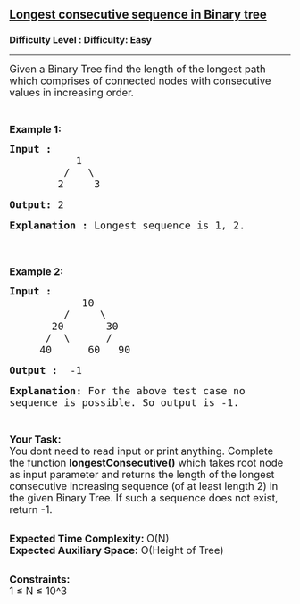 <h2><a href="https://www.geeksforgeeks.org/problems/longest-consecutive-sequence-in-binary-tree/1">Longest consecutive sequence in Binary tree</a></h2><h3>Difficulty Level : Difficulty: Easy</h3><hr><div class="problems_problem_content__Xm_eO"><p><span style="font-size:18px">Given a Binary Tree find the length of the longest path which comprises of connected nodes with consecutive values in increasing order.&nbsp;</span></p>

<p>&nbsp;</p>

<p><strong><span style="font-size:18px">Example 1:</span></strong></p>

<pre><span style="font-size:18px"><strong>Input :      </strong>
           1                               
         /   \                          
        2     3                      </span>

<span style="font-size:18px"><strong>Output:</strong> 2</span>

<span style="font-size:18px"><strong>Explanation : </strong>Longest sequence is 1, 2.</span></pre>

<p><br>
&nbsp;</p>

<p><span style="font-size:18px"><strong>Example 2:</strong></span></p>

<pre><span style="font-size:18px"><strong>Input :    </strong>
            10                               
         /     \                          
       20       30                      
      /  \      /
     40      60   90    </span>

<span style="font-size:18px"><strong>Output : </strong> -1</span>

<span style="font-size:18px"><strong>Explanation: </strong>For the above test case no 
sequence is possible. So output is -1.</span></pre>

<p>&nbsp;</p>

<p><span style="font-size:18px"><strong>Your Task: &nbsp;</strong><br>
You dont need to read input or print anything. Complete the function <strong>longestConsecutive()</strong> which takes root node as input parameter and returns the length of the longest consecutive increasing sequence (of at least </span><span style="font-size:18px">length</span><span style="font-size:18px">&nbsp;2) in the given Binary Tree. If such a sequence does not exist, return&nbsp;-1.</span></p>

<p><br>
<span style="font-size:18px"><strong>Expected Time Complexity: </strong>O(N)<br>
<strong>Expected Auxiliary Space:</strong> O(Height of Tree)</span></p>

<p><br>
<span style="font-size:18px"><strong>Constraints:</strong><br>
1 ≤ N ≤ 10^3</span></p>
</div>